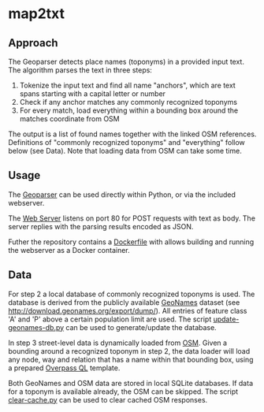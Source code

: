 # map2txt

## Approach
The Geoparser detects place names (toponyms) in a provided input text. The algorithm parses the text in three steps:

1. Tokenize the input text and find all name "anchors", which are text spans starting with a capital letter or number
2. Check if any anchor matches any commonly recognized toponyms
3. For every match, load everything within a bounding box around the matches coordinate from OSM

The output is a list of found names together with the linked OSM references. Definitions of "commonly recognized toponyms" and "everything" follow below (see Data). Note that loading data from OSM can take some time.

## Usage

The [Geoparser](parser.py) can be used directly within Python, or via the included webserver.

The [Web Server](server.py) listens on port 80 for POST requests with text as body. The server replies with the parsing results encoded as JSON.

Futher the repository contains a [Dockerfile](Dockerfile) with allows building and running the webserver as a Docker container.

## Data

For step 2 a local database of commonly recognized toponyms is used. The database is derived from the publicly available [GeoNames](http://www.geonames.org) dataset (see http://download.geonames.org/export/dump/). All entries of feature class 'A' and 'P' above a certain population limit are used. The script [update-geonames-db.py](update-geonames-db.py) can be used to generate/update the database.

In step 3 street-level data is dynamically loaded from [OSM](https://www.openstreetmap.org). Given a bounding around a recognized toponym in step 2, the data loader will load any node, way and relation that has a name within that bounding box, using a prepared [Overpass QL](https://wiki.openstreetmap.org/wiki/Overpass_API/Overpass_QL) template.

Both GeoNames and OSM data are stored in local SQLite databases. If data for a toponym is available already, the OSM can be skipped. The script [clear-cache.py](clear-cache.py) can be used to clear cached OSM responses.